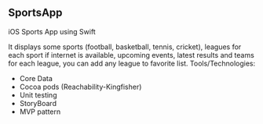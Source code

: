 ## SportsApp
iOS Sports App using Swift

It displays some sports (football, basketball, tennis, cricket), leagues for each sport if internet is available, upcoming events, latest results and teams for each league, you can add any league to favorite list. Tools/Technologies:

- Core Data
- Cocoa pods (Reachability-Kingfisher)
- Unit testing
- StoryBoard
- MVP pattern
